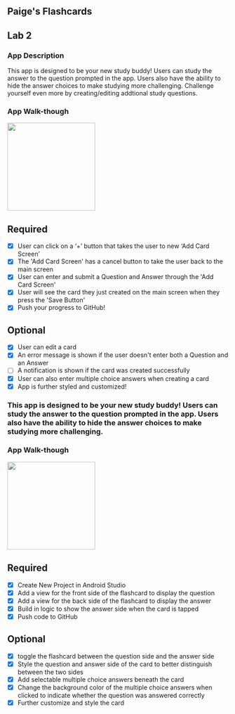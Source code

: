 ## Paige's Flashcards

## Lab 2

### App Description
This app is designed to be your new study buddy! Users can study the answer to the question prompted in the app. Users also have the ability to hide the answer choices to make studying more challenging. Challenge yourself even more by creating/editing addtional study questions.

### App Walk-though

<img src="https://thumbs.gfycat.com/OddballKlutzyAmericanbulldog-size_restricted.gif" width=200><br>


## Required
- [x] User can click on a ‘+’ button that takes the user to new ‘Add Card Screen’
- [x] The 'Add Card Screen' has a cancel button to take the user back to the main screen
- [x] User can enter and submit a Question and Answer through the 'Add Card Screen'
- [x] User will see the card they just created on the main screen when they press the 'Save Button'
- [x] Push your progress to GitHub!

## Optional
- [x] User can edit a card
- [x] An error message is shown if the user doesn't enter both a Question and an Answer
- [ ] A notification is shown if the card was created successfully
- [x] User can also enter multiple choice answers when creating a card
- [x] App is further styled and customized!

### This app is designed to be your new study buddy! Users can study the answer to the question prompted in the app. Users also have the ability to hide the answer choices to make studying more challenging.

### App Walk-though

<img src="https://media.giphy.com/media/mXFpn1KlFeayGMdzBv/giphy.gif" width=200><br>


## Required
- [X] Create New Project in Android Studio
- [X] Add a view for the front side of the flashcard to display the question
- [X] Add a view for the back side of the flashcard to display the answer
- [X] Build in logic to show the answer side when the card is tapped
- [X] Push code to GitHub
## Optional
- [X] toggle the flashcard between the question side and the answer side
- [X] Style the question and answer side of the card to better distinguish between the two sides
- [X] Add selectable multiple choice answers beneath the card
- [X] Change the background color of the multiple choice answers when clicked to indicate whether the question was answered correctly
- [X] Further customize and style the card
